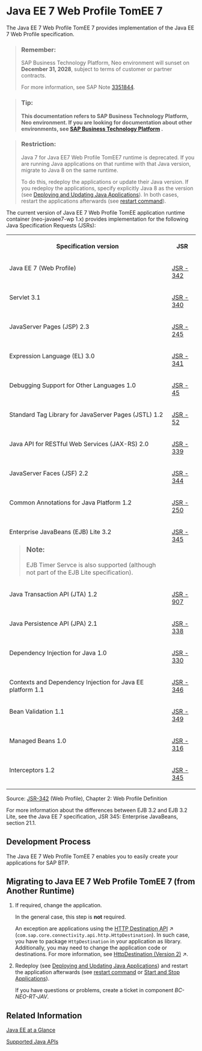 <!-- loiof177a15bab8c47168cbcf471b7726f78 -->

# Java EE 7 Web Profile TomEE 7

The Java EE 7 Web Profile TomEE 7 provides implementation of the Java EE 7 Web Profile specification.

> ### Remember:  
> SAP Business Technology Platform, Neo environment will sunset on **December 31, 2028**, subject to terms of customer or partner contracts.
> 
> For more information, see SAP Note [3351844](https://me.sap.com/notes/3351844).

> ### Tip:  
> **This documentation refers to SAP Business Technology Platform, Neo environment. If you are looking for documentation about other environments, see [SAP Business Technology Platform](https://help.sap.com/docs/btp/sap-business-technology-platform/sap-business-technology-platform?version=Cloud) .**

> ### Restriction:  
> Java 7 for Java EE7 Web Profile TomEE7 runtime is deprecated. If you are running Java applications on that runtime with that Java version, migrate to Java 8 on the same runtime.
> 
> To do this, redeploy the applications or update their Java version. If you redeploy the applications, specify explicitly Java 8 as the version \(see [Deploying and Updating Java Applications](deploying-and-updating-java-applications-e5dfbc6.md)\). In both cases, restart the applications afterwards \(see [restart command](../50-administration-and-ops-neo/restart-7c0f7a1.md)\).

The current version of Java EE 7 Web Profile TomEE application runtime container \(neo-javaee7-wp 1.x\) provides implementation for the following Java Specification Requests \(JSRs\):


<table>
<tr>
<th valign="top">

Specification version

</th>
<th valign="top">

JSR

</th>
</tr>
<tr>
<td valign="top">

Java EE 7 \(Web Profile\)

</td>
<td valign="top">

[JSR - 342](https://jcp.org/en/jsr/detail?id=342)

</td>
</tr>
<tr>
<td valign="top">

Servlet 3.1

</td>
<td valign="top">

[JSR - 340](http://jcp.org/en/jsr/detail?id=340)

</td>
</tr>
<tr>
<td valign="top">

JavaServer Pages \(JSP\) 2.3

</td>
<td valign="top">

[JSR - 245](http://jcp.org/en/jsr/detail?id=245)

</td>
</tr>
<tr>
<td valign="top">

Expression Language \(EL\) 3.0

</td>
<td valign="top">

[JSR - 341](http://jcp.org/en/jsr/detail?id=341)

</td>
</tr>
<tr>
<td valign="top">

Debugging Support for Other Languages 1.0

</td>
<td valign="top">

[JSR - 45](http://jcp.org/en/jsr/detail?id=45)

</td>
</tr>
<tr>
<td valign="top">

Standard Tag Library for JavaServer Pages \(JSTL\) 1.2

</td>
<td valign="top">

[JSR - 52](http://www.jcp.org/en/jsr/detail?id=52)

</td>
</tr>
<tr>
<td valign="top">

Java API for RESTful Web Services \(JAX-RS\) 2.0

</td>
<td valign="top">

[JSR - 339](http://jcp.org/en/jsr/detail?id=339)

</td>
</tr>
<tr>
<td valign="top">

JavaServer Faces \(JSF\) 2.2

</td>
<td valign="top">

[JSR - 344](http://jcp.org/en/jsr/detail?id=344)

</td>
</tr>
<tr>
<td valign="top">

Common Annotations for Java Platform 1.2

</td>
<td valign="top">

[JSR - 250](http://jcp.org/en/jsr/detail?id=250)

</td>
</tr>
<tr>
<td valign="top">

Enterprise JavaBeans \(EJB\) Lite 3.2

> ### Note:  
> EJB Timer Servce is also supported \(although not part of the EJB Lite specification\).



</td>
<td valign="top">

[JSR - 345](http://jcp.org/en/jsr/detail?id=345)

</td>
</tr>
<tr>
<td valign="top">

Java Transaction API \(JTA\) 1.2

</td>
<td valign="top">

[JSR - 907](http://jcp.org/en/jsr/detail?id=907)

</td>
</tr>
<tr>
<td valign="top">

Java Persistence API \(JPA\) 2.1

</td>
<td valign="top">

[JSR - 338](http://jcp.org/en/jsr/detail?id=338)

</td>
</tr>
<tr>
<td valign="top">

Dependency Injection for Java 1.0

</td>
<td valign="top">

[JSR - 330](http://www.jcp.org/en/jsr/detail?id=330)

</td>
</tr>
<tr>
<td valign="top">

Contexts and Dependency Injection for Java EE platform 1.1

</td>
<td valign="top">

[JSR - 346](http://jcp.org/en/jsr/detail?id=346)

</td>
</tr>
<tr>
<td valign="top">

Bean Validation 1.1

</td>
<td valign="top">

[JSR - 349](http://jcp.org/en/jsr/detail?id=349)

</td>
</tr>
<tr>
<td valign="top">

Managed Beans 1.0

</td>
<td valign="top">

[JSR - 316](http://jcp.org/en/jsr/detail?id=316)

</td>
</tr>
<tr>
<td valign="top">

Interceptors 1.2

</td>
<td valign="top">

[JSR - 345](http://jcp.org/en/jsr/detail?id=345)

</td>
</tr>
</table>

Source: [JSR-342](http://jcp.org/en/jsr/detail?id=342) \(Web Profile\), Chapter 2: Web Profile Definition

For more information about the differences between EJB 3.2 and EJB 3.2 Lite, see the Java EE 7 specification, JSR 345: Enterprise JavaBeans, section 21.1.



<a name="loiof177a15bab8c47168cbcf471b7726f78__section_6E56F5A283004681B3B03A5F19768C90"/>

## Development Process

The Java EE 7 Web Profile TomEE 7 enables you to easily create your applications for SAP BTP.



<a name="loiof177a15bab8c47168cbcf471b7726f78__section_kkx_tmh_smb"/>

## Migrating to Java EE 7 Web Profile TomEE 7 \(from Another Runtime\)

1.  If required, change the application.

    In the general case, this step is **not** required.

    An exception are applications using the [HTTP Destination API](https://help.sap.com/viewer/b865ed651e414196b39f8922db2122c7/Cloud/en-US/462dbffef4614044b5c727c9de37672e.html "All connectivity API packages are visible by default from all Web applications. Applications can consume the destinations via a JNDI lookup.") :arrow_upper_right: \(`com.sap.core.connectivity.api.http.HttpDestination`\). In such case, you have to package `HttpDestination` in your application as library. Additionally, you may need to change the application code or destinations. For more information, see [HttpDestination (Version 2)](https://help.sap.com/viewer/b865ed651e414196b39f8922db2122c7/Cloud/en-US/c2a0d33bbc464b8fae30fed707ae9034.html "Use the current HttpDestination library version available for the Connectivity service.") :arrow_upper_right:.

2.  Redeploy \(see [Deploying and Updating Java Applications](deploying-and-updating-java-applications-e5dfbc6.md)\) and restart the application afterwards \(see [restart command](../50-administration-and-ops-neo/restart-7c0f7a1.md) or [Start and Stop Applications](../50-administration-and-ops-neo/start-and-stop-applications-7612f03.md)\).

    If you have questions or problems, create a ticket in component *BC-NEO-RT-JAV*.




<a name="loiof177a15bab8c47168cbcf471b7726f78__section_6426FC0C57E344BA97905F08109309ED"/>

## Related Information

[Java EE at a Glance](http://www.oracle.com/technetwork/java/javaee/overview/index.html) 

[Supported Java APIs](supported-java-apis-e836a95.md)

